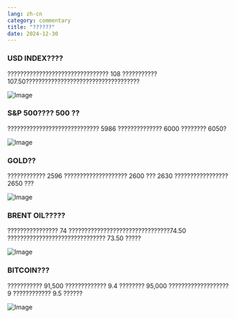 ```yaml
---
lang: zh-cn
category: commentary
title: "??????"
date: 2024-12-30
---
```


### USD INDEX????

???????????????????????????????? 108 ??????????? 107.50????????????????????????????????????

![Image](https://markleighedu.github.io/img/Dec-2024/30-Dec-2024/usdindex.jpg)

### S&P 500???? 500 ?? 

????????????????????????????? 5986 ?????????????? 6000 ???????? 6050?

![Image](https://markleighedu.github.io/img/Dec-2024/30-Dec-2024//sp500.jpg)

### GOLD??

???????????? 2596 ???????????????????? 2600 ??? 2630 ????????????????? 2650 ???

![Image](https://markleighedu.github.io/img/Dec-2024/30-Dec-2024/gold.jpg)

### BRENT OIL????? 

???????????????? 74 ????????????????????????????????74.50 ??????????????????????????????? 73.50 ?????

![Image](https://markleighedu.github.io/img/Dec-2024/30-Dec-2024/brentoil.jpg)

### BITCOIN???

??????????? 91,500 ????????????? 9.4 ???????? 95,000 ??????????????????? 9 ???????????? 9.5 ??????

![Image](https://markleighedu.github.io/img/Dec-2024/30-Dec-2024/bitcoin.jpg)

